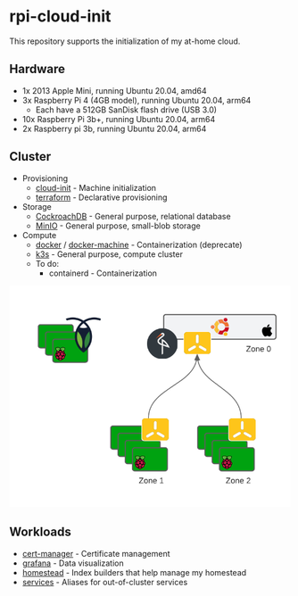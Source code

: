 # rpi-cloud-init

This repository supports the initialization of my at-home cloud.

## Hardware

- 1x 2013 Apple Mini, running Ubuntu 20.04, amd64
- 3x Raspberry Pi 4 (4GB model), running Ubuntu 20.04, arm64
  - Each have a 512GB SanDisk flash drive (USB 3.0)
- 10x Raspberry Pi 3b+, running Ubuntu 20.04, arm64
- 2x Raspberry pi 3b, running Ubuntu 20.04, arm64

## Cluster

 - Provisioning
   - [cloud-init](cloud-init) - Machine initialization
   - [terraform](https://www.terraform.io/) - Declarative provisioning
 - Storage
   - [CockroachDB](storage/crdb) - General purpose, relational database
   - [MinIO](storage/minio) - General purpose, small-blob storage
 - Compute
   - [docker](https://www.docker.com/) / [docker-machine](scripts/docker-machine) - Containerization (deprecate)
   - [k3s](compute/k3s) - General purpose, compute cluster
   - To do:
     - containerd - Containerization

<a href="assets/cluster.png"><img alt="cluster diagram" src="assets/cluster.png" width="600"/></a>

## Workloads

 - [cert-manager](compute/workloads/cert-manager) - Certificate management
 - [grafana](compute/workloads/grafana) - Data visualization
 - [homestead](https://github.com/mjpitz/homestead) - Index builders that help manage my homestead
 - [services](compute/workloads/services) - Aliases for out-of-cluster services
